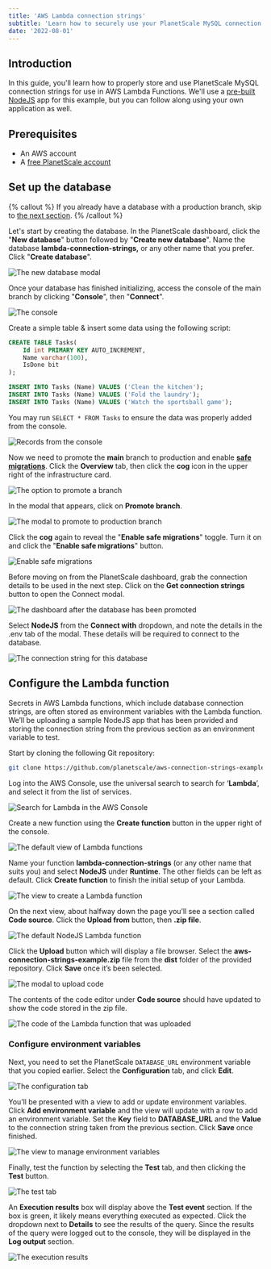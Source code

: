 ```yaml
---
title: 'AWS Lambda connection strings'
subtitle: 'Learn how to securely use your PlanetScale MySQL connection strings with AWS Lambda Functions'
date: '2022-08-01'
---
```


## Introduction

In this guide, you'll learn how to properly store and use PlanetScale MySQL connection strings for use in AWS Lambda Functions. We'll use a [pre-built NodeJS](https://github.com/planetscale/aws-connection-strings-example) app for this example, but you can follow along using your own application as well.

## Prerequisites

- An AWS account
- A [free PlanetScale account](https://auth.planetscale.com/sign-up)

## Set up the database

{% callout %}
If you already have a database with a production branch, skip to [the next section](#configure-the-lambda-function).
{% /callout %}

Let's start by creating the database. In the PlanetScale dashboard, click the "**New database**" button followed by "**Create new database**". Name the database **lambda-connection-strings,** or any other name that you prefer. Click "**Create database**".

![The new database modal](/assets/docs/tutorials/aws-lambda-connection-strings/create-2.png?v2)

Once your database has finished initializing, access the console of the main branch by clicking "**Console**", then "**Connect**".

![The console](/assets/docs/tutorials/aws-lambda-connection-strings/console-2.png?v2)

Create a simple table & insert some data using the following script:

```sql
CREATE TABLE Tasks(
	Id int PRIMARY KEY AUTO_INCREMENT,
	Name varchar(100),
	IsDone bit
);

INSERT INTO Tasks (Name) VALUES ('Clean the kitchen');
INSERT INTO Tasks (Name) VALUES ('Fold the laundry');
INSERT INTO Tasks (Name) VALUES ('Watch the sportsball game');
```

You may run `SELECT * FROM Tasks` to ensure the data was properly added from the console.

![Records from the console](/assets/docs/tutorials/aws-lambda-connection-strings/select.png)

Now we need to promote the **main** branch to production and enable [**safe migrations**](/docs/concepts/safe-migrations). Click the **Overview** tab, then click the **cog** icon in the upper right of the infrastructure card.

![The option to promote a branch](/assets/docs/tutorials/aws-lambda-connection-strings/production-2.png?v2)

In the modal that appears, click on **Promote branch**.

![The modal to promote to production branch](/assets/docs/tutorials/aws-lambda-connection-strings/promote-2.png?v2)

Click the **cog** again to reveal the "**Enable safe migrations**" toggle. Turn it on and click the "**Enable safe migrations**" button.

![Enable safe migrations](/assets/docs/tutorials/aws-lambda-connection-strings/safe-migrations-2.png?v2)

Before moving on from the PlanetScale dashboard, grab the connection details to be used in the next step. Click on the **Get connection strings** button to open the Connect modal.

![The dashboard after the database has been promoted](/assets/docs/tutorials/aws-lambda-connection-strings/promoted-2.png?v2)

Select **NodeJS** from the **Connect with** dropdown, and note the details in the .env tab of the modal. These details will be required to connect to the database.

![The connection string for this database](/assets/docs/tutorials/aws-lambda-connection-strings/connect-2.png?v2)

## Configure the Lambda function

Secrets in AWS Lambda functions, which include database connection strings, are often stored as environment variables with the Lambda function. We’ll be uploading a sample NodeJS app that has been provided and storing the connection string from the previous section as an environment variable to test.

Start by cloning the following Git repository:

```bash
git clone https://github.com/planetscale/aws-connection-strings-example.git
```

Log into the AWS Console, use the universal search to search for ‘**Lambda**’, and select it from the list of services.

![Search for Lambda in the AWS Console](/assets/docs/tutorials/aws-lambda-connection-strings/aws.png)

Create a new function using the **Create function** button in the upper right of the console.

![The default view of Lambda functions](/assets/docs/tutorials/aws-lambda-connection-strings/functions.png)

Name your function **lambda-connection-strings** (or any other name that suits you) and select **NodeJS** under **Runtime**. The other fields can be left as default. Click **Create function** to finish the initial setup of your Lambda.

![The view to create a Lambda function](/assets/docs/tutorials/aws-lambda-connection-strings/create-function.png)

On the next view, about halfway down the page you’ll see a section called **Code source**. Click the **Upload from** button, then **.zip file**.

![The default NodeJS Lambda function](/assets/docs/tutorials/aws-lambda-connection-strings/node.png)

Click the **Upload** button which will display a file browser. Select the **aws-connection-strings-example.zip** file from the **dist** folder of the provided repository. Click **Save** once it’s been selected.

![The modal to upload code](/assets/docs/tutorials/aws-lambda-connection-strings/upload.png)

The contents of the code editor under **Code source** should have updated to show the code stored in the zip file.

![The code of the Lambda function that was uploaded](/assets/docs/tutorials/aws-lambda-connection-strings/source.png)

### Configure environment variables

Next, you need to set the PlanetScale `DATABASE_URL` environment variable that you copied earlier. Select the **Configuration** tab, and click **Edit**.

![The configuration tab](/assets/docs/tutorials/aws-lambda-connection-strings/configuration.png)

You’ll be presented with a view to add or update environment variables. Click **Add environment variable** and the view will update with a row to add an environment variable. Set the **Key** field to **DATABASE_URL** and the **Value** to the connection string taken from the previous section. Click **Save** once finished.

![The view to manage environment variables](/assets/docs/tutorials/aws-lambda-connection-strings/environment-variables.png)

Finally, test the function by selecting the **Test** tab, and then clicking the **Test** button.

![The test tab](/assets/docs/tutorials/aws-lambda-connection-strings/test.png)

An **Execution results** box will display above the **Test event** section. If the box is green, it likely means everything executed as expected. Click the dropdown next to **Details** to see the results of the query. Since the results of the query were logged out to the console, they will be displayed in the **Log output** section.

![The execution results](/assets/docs/tutorials/aws-lambda-connection-strings/success.png)
